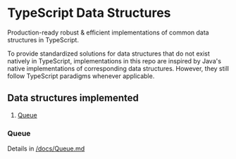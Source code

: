 # TypeScript Data Structures
Production-ready robust &amp; efficient implementations of common data structures in TypeScript.

To provide standardized solutions for data structures that do not exist natively in TypeScript, implementations in this repo are inspired by Java's native implementations of corresponding data structures. However, they still follow TypeScript paradigms whenever applicable.

## Data structures implemented

1. [Queue](https://github.com/oliviacarlisle/ts-data-structures?tab=readme-ov-file#queue)

### Queue

Details in [/docs/Queue.md](https://github.com/oliviacarlisle/ts-data-structures/blob/main/docs/Queue.md)